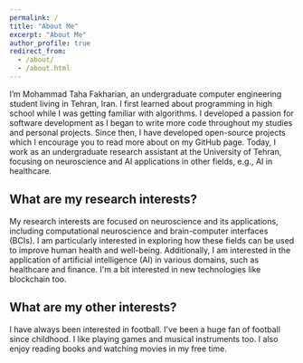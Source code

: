 ```yaml
---
permalink: /
title: "About Me"
excerpt: "About Me"
author_profile: true
redirect_from: 
  - /about/
  - /about.html
---
```


I’m Mohammad Taha Fakharian, an undergraduate computer engineering student living in Tehran, Iran. I first learned about programming in high school while I was getting familiar with algorithms. I developed a passion for software development as I began to write more code throughout my studies and personal projects. Since then, I have developed open-source projects which I encourage you to read more about on my GitHub page. Today, I work as an undergraduate research assistant at the University of Tehran, focusing on neuroscience and AI applications in other fields, e.g., AI in healthcare.

## What are my research interests?

My research interests are focused on neuroscience and its applications, including computational neuroscience and brain-computer interfaces (BCIs). I am particularly interested in exploring how these fields can be used to improve human health and well-being. Additionally, I am interested in the application of artificial intelligence (AI) in various domains, such as healthcare and finance. I'm a bit interested in new technologies like blockchain too.

## What are my other interests?

I have always been interested in football. I've been a huge fan of football since childhood. I like playing games and musical instruments too. I also enjoy reading books and watching movies in my free time. 